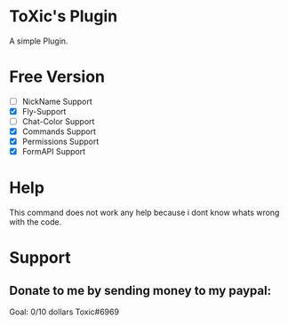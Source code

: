 # ToXic's Plugin
A simple Plugin.
# Free Version
- [ ] NickName Support
- [X] Fly-Support
- [ ] Chat-Color Support
- [X] Commands Support
- [X] Permissions Support
- [X] FormAPI Support
# Help
This command does not work any help because i dont know whats wrong with the code.

# Support
Donate to me by sending money to my paypal:
-
Goal: 0/10 dollars
Toxic#6969
